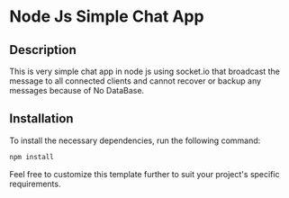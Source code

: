 # Node Js Simple Chat App

## Description
This is very simple chat app in node js using socket.io that broadcast the message to all connected clients and cannot recover or backup any messages because of No DataBase.
## Installation
To install the necessary dependencies, run the following command:
```bash
npm install
```
Feel free to customize this template further to suit your project's specific requirements.
